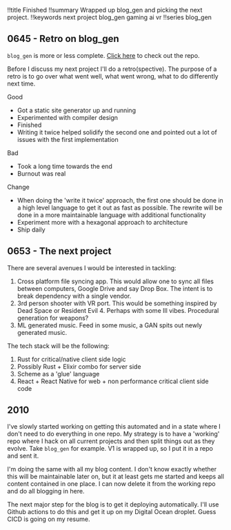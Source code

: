 !!title Finished
!!summary Wrapped up blog_gen and picking the next project.
!!keywords next project blog_gen gaming ai vr
!!series blog_gen

## 0645 - Retro on blog_gen

`blog_gen` is more or less complete. [Click here](https://github.com/ericrobolson/blog_gen) to check out the repo.

Before I discuss my next project I'll do a retro(spective). The purpose of a retro is to go over what went well, what went wrong, what to do differently next time.

Good
* Got a static site generator up and running
* Experimented with compiler design
* Finished
* Writing it twice helped solidify the second one and pointed out a lot of issues with the first implementation

Bad
* Took a long time towards the end
* Burnout was real

Change
* When doing the 'write it twice' approach, the first one should be done in a high level language to get it out as fast as possible. The rewrite will be done in a more maintainable language with additional functionality
* Experiment more with a hexagonal approach to architecture
* Ship daily

## 0653 - The next project

There are several avenues I would be interested in tackling:
1) Cross platform file syncing app. This would allow one to sync all files between computers, Google Drive and say Drop Box. The intent is to break dependency with a single vendor.
2) 3rd person shooter with VR port. This would be something inspired by Dead Space or Resident Evil 4. Perhaps with some Ill vibes. Procedural generation for weapons?
3) ML generated music. Feed in some music, a GAN spits out newly generated music.

The tech stack will be the following:
1) Rust for critical/native client side logic
2) Possibly Rust + Elixir combo for server side
3) Scheme as a 'glue' language
4) React + React Native for web + non performance critical client side code

## 2010

I've slowly started working on getting this automated and in a state where I don't need to do everything in one repo. My strategy is to have a 'working' repo where I hack on all current projects and then split things out as they evolve. Take `blog_gen` for example. V1 is wrapped up, so I put it in a repo and sent it. 

I'm doing the same with all my blog content. I don't know exactly whether this will be maintainable later on, but it at least gets me started and keeps all content contained in one place. I can now delete it from the working repo and do all blogging in here.

The next major step for the blog is to get it deploying automatically. I'll use Github actions to do this and get it up on my Digital Ocean droplet. Guess CICD is going on my resume.
